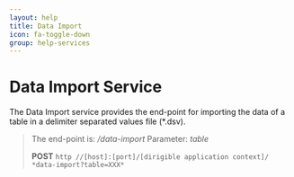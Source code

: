 ```yaml
---
layout: help
title: Data Import
icon: fa-toggle-down
group: help-services
---
```


Data Import Service
===

The Data Import service provides the end-point for importing the data of a table in a delimiter separated values file (*.dsv).

> The end-point is: */data-import*
> Parameter: *table*
> 
> **POST** `http //[host]:[port]/[dirigible application context]/ *data-import?table=XXX*`

